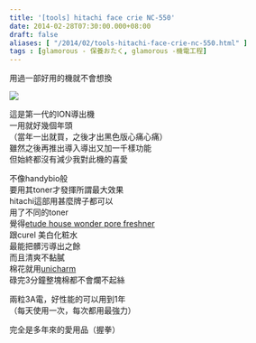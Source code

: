 ```yaml
---
title: '[tools] hitachi face crie NC-550'
date: 2014-02-28T07:30:00.000+08:00
draft: false
aliases: [ "/2014/02/tools-hitachi-face-crie-nc-550.html" ]
tags : [glamorous - 保養おたく, glamorous -機電工程]
---
```


用過一部好用的機就不會想換  

![](/images/hitachinc550.jpg)

這是第一代的ION導出機  
一用就好幾個年頭  
（當年一出就買，之後才出黑色版心痛心痛）  
雖然之後再推出導入導出又加一千樣功能  
但始終都沒有減少我對此機的喜愛  
  
不像handybio般  
要用其toner才發揮所謂最大效果  
hitachi這部用甚麼牌子都可以  
用了不同的toner  
覺得[etude house wonder pore freshner](https://hidie.net/etudehousepore/)  
跟curel 美白化粧水  
最能把髒污導出之餘  
而且清爽不黏膩  
棉花就用[unicharm](https://hidie.net/unicharmcotton/)  
碌完3分鐘整塊棉都不會爛不起絲  
  
兩粒3A電，好性能的可以用到1年  
（每天使用一次，每次都用最強力）  
  
完全是多年來的愛用品（握拳）
